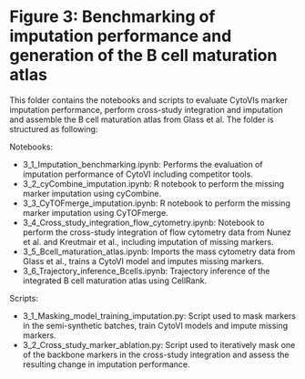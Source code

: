 # Figure 3: Benchmarking of imputation performance and generation of the B cell maturation atlas
This folder contains the notebooks and scripts to evaluate CytoVIs marker imputation performance, perform cross-study integration and imputation and assemble the B cell maturation atlas from Glass et al. The folder is structured as following:

Notebooks:
- 3_1_Imputation_benchmarking.ipynb: Performs the evaluation of imputation performance of CytoVI including competitor tools.
- 3_2_cyCombine_imputation.ipynb: R notebook to perform the missing marker imputation using cyCombine.
- 3_3_CyTOFmerge_imputation.ipynb: R notebook to perform the missing marker imputation using CyTOFmerge.
- 3_4_Cross_study_integration_flow_cytometry.ipynb: Notebook to perform the cross-study integration of flow cytometry data from Nunez et al. and Kreutmair et al., including imputation of missing markers.
- 3_5_Bcell_maturation_atlas.ipynb: Imports the mass cytometry data from Glass et al., trains a CytoVI model and imputes missing markers.
- 3_6_Trajectory_inference_Bcells.ipynb: Trajectory inference of the integrated B cell maturation atlas using CellRank.

Scripts:
- 3_1_Masking_model_training_imputation.py: Script used to mask markers in the semi-synthetic batches, train CytoVI models and impute missing markers.
- 3_2_Cross_study_marker_ablation.py: Script used to iteratively mask one of the backbone markers in the cross-study integration and assess the resulting change in imputation performance.
